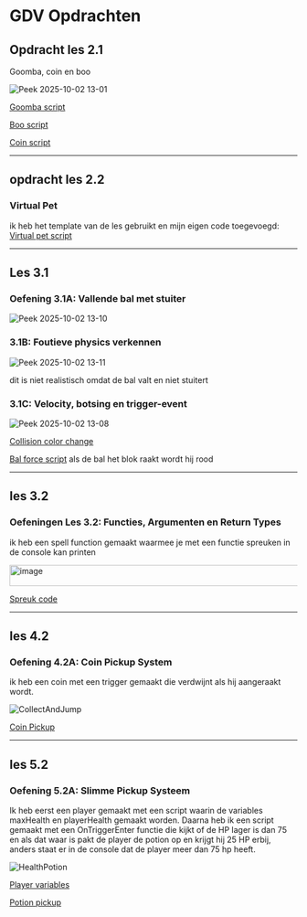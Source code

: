 # GDV Opdrachten

## Opdracht les 2.1

Goomba, coin en boo

![Peek 2025-10-02 13-01](https://github.com/user-attachments/assets/69118e65-fe42-4bf1-95ed-d48f69cc4712)



[Goomba script](https://github.com/Tom-De-Jong/Unity-readme/blob/main/Myproject/Assets/Scripts/goomba.cs)


[Boo script](https://github.com/Tom-De-Jong/Unity-readme/blob/main/Myproject/Assets/Scripts/booscript.cs)


[Coin script](https://github.com/Tom-De-Jong/Unity-readme/blob/main/Myproject/Assets/Scripts/RotationScript.cs)

------------------------------------------------------------

## opdracht les 2.2

### Virtual Pet

ik heb het template van de les gebruikt en mijn eigen code toegevoegd:
[Virtual pet script](https://github.com/Tom-De-Jong/Unity-readme/blob/main/Myproject/Assets/Scripts/simple%20pet.cs)

------------------------------------------------------------

## Les 3.1

### Oefening 3.1A: Vallende bal met stuiter
![Peek 2025-10-02 13-10](https://github.com/user-attachments/assets/e218fe9f-e883-48e6-a72c-f1ba17679ef8)



### 3.1B: Foutieve physics verkennen
![Peek 2025-10-02 13-11](https://github.com/user-attachments/assets/f3edffb4-03f8-447b-9ac0-1d9c7abc2cf5)

 
dit is niet realistisch omdat de bal valt en niet stuitert

### 3.1C: Velocity, botsing en trigger-event
![Peek 2025-10-02 13-08](https://github.com/user-attachments/assets/c0af64d0-2cd8-45e9-b8da-8af4f88a76c1)

[Collision color change](https://github.com/Tom-De-Jong/Unity-readme/blob/main/Myproject/Assets/Scripts/collisionscript.cs)

[Bal force script](https://github.com/Tom-De-Jong/Unity-readme/blob/main/Myproject/Assets/Scripts/Ballshootwe.cs)
als de bal het blok raakt wordt hij rood

------------------------------------------------------------

## les 3.2

### Oefeningen Les 3.2: Functies, Argumenten en Return Types

ik heb een spell function gemaakt waarmee je met een functie spreuken in de console kan printen

<img width="754" height="37" alt="image" src="https://github.com/user-attachments/assets/d4d39346-8842-4356-9ca2-fed49ad40d5e" />

[Spreuk code](https://github.com/Tom-De-Jong/Unity-readme/blob/main/Myproject/Assets/Scripts/spellscript.cs)

------------------------------------------------------------

## les 4.2

### Oefening 4.2A: Coin Pickup System

ik heb een coin met een trigger gemaakt die verdwijnt als hij aangeraakt wordt.

![CollectAndJump](https://github.com/user-attachments/assets/f954e92a-6b3c-4b80-88af-1d0aee088a67)

[Coin Pickup](https://github.com/Tom-De-Jong/M1-prog-unity/blob/main/Assets/Scripts/coinpickup.cs)

------------------------------------------------------------

## les 5.2

### Oefening 5.2A: Slimme Pickup Systeem

Ik heb eerst een player gemaakt met een script waarin de variables maxHealth en playerHealth gemaakt worden. Daarna heb ik een script gemaakt met een OnTriggerEnter functie die kijkt of de HP lager is dan 75 en als dat waar is pakt de player de potion op en krijgt hij 25 HP erbij, anders staat er in de console dat de player meer dan 75 hp heeft.

![HealthPotion](https://github.com/user-attachments/assets/d190c805-a78c-4201-9e88-a1b08c48029f)

[Player variables](https://github.com/Tom-De-Jong/M1-prog-unity/blob/main/Assets/Scripts/playervariables.cs)

[Potion pickup](https://github.com/Tom-De-Jong/M1-prog-unity/blob/main/Assets/Scripts/potionpickupscript.cs)



